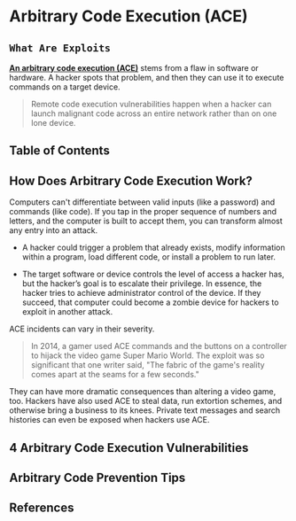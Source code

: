 
# Arbitrary Code Execution (ACE)

## `What Are Exploits`

[**An arbitrary code execution (ACE)**](https://www.okta.com/identity-101/arbitrary-code-execution/) stems from a flaw in software or hardware. A hacker spots that problem, and then they can use it to execute commands on a target device.

> Remote code execution vulnerabilities happen when a hacker can launch malignant code across an entire network rather than on one lone device.

## Table of Contents


## How Does Arbitrary Code Execution Work?
Computers can't differentiate between valid inputs (like a password) and commands (like code). If you tap in the proper sequence of numbers and letters, and the computer is built to accept them, you can transform almost any entry into an attack.

- A hacker could trigger a problem that already exists, modify information within a program, load different code, or install a problem to run later.

- The target software or device controls the level of access a hacker has, but the hacker’s goal is to escalate their privilege. In essence, the hacker tries to achieve administrator control of the device. If they succeed, that computer could become a zombie device for hackers to exploit in another attack.

ACE incidents can vary in their severity.

> In 2014, a gamer used ACE commands and the buttons on a controller to hijack the video game Super Mario World. The exploit was so significant that one writer said, "The fabric of the game's reality comes apart at the seams for a few seconds."

They can have more dramatic consequences than altering a video game, too. Hackers have also used ACE to steal data, run extortion schemes, and otherwise bring a business to its knees. Private text messages and search histories can even be exposed when hackers use ACE.



## 4 Arbitrary Code Execution Vulnerabilities
## Arbitrary Code Prevention Tips
## References
